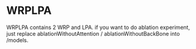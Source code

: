 # WRPLPA
WRPLPA contains 2 WRP and LPA.
if you want to do ablation experiment, just replace ablationWithoutAttention / ablationWithoutBackBone into /models.
